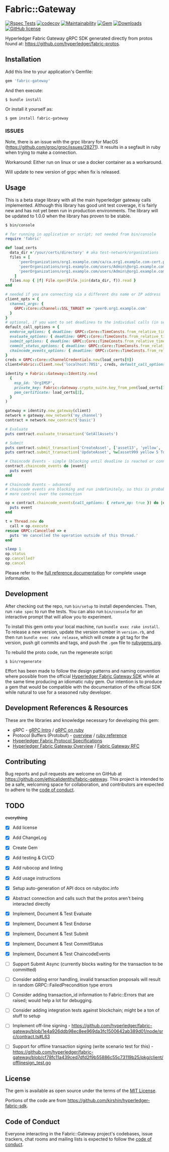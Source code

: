 # Fabric::Gateway

[![Rspec Tests](https://github.com/EthicalIdentity/fabric-gateway-ruby/actions/workflows/rspec.yml/badge.svg)](https://github.com/EthicalIdentity/fabric-gateway-ruby/actions/workflows/rspec.yml?query=branch%3Amaster) [![codecov](https://codecov.io/gh/EthicalIdentity/fabric-gateway-ruby/branch/master/graph/badge.svg?token=AXHQEN0R2R)](https://codecov.io/gh/EthicalIdentity/fabric-gateway-ruby) [![Maintainability](https://api.codeclimate.com/v1/badges/84bab9bb5911d3564df6/maintainability)](https://codeclimate.com/github/EthicalIdentity/fabric-gateway-ruby/maintainability) [![Gem](https://img.shields.io/gem/v/fabric-gateway)](https://rubygems.org/gems/fabric-gateway) [![Downloads](https://img.shields.io/gem/dt/fabric-gateway)](https://rubygems.org/gems/fabric-gateway)  [![GitHub license](https://img.shields.io/github/license/EthicalIdentity/fabric-gateway-ruby)](https://github.com/EthicalIdentity/fabric-gateway-ruby/blob/master/LICENSE.txt) 



Hyperledger Fabric Gateway gRPC SDK generated directly from protos found at: https://github.com/hyperledger/fabric-protos.

## Installation

Add this line to your application's Gemfile:

```ruby
gem 'fabric-gateway'
```

And then execute:

    $ bundle install

Or install it yourself as:

    $ gem install fabric-gateway

### ISSUES

Note, there is an issue with the grpc library for MacOS (https://github.com/grpc/grpc/issues/28271). It results in a segfault in ruby when trying to make a connection. 

Workaround: Either run on linux or use a docker container as a workaround.

Will update to new version of grpc when fix is released.

## Usage

This is a beta stage library with all the main hyperledger gateway calls implemented. Although this library has good unit test coverage, it is fairly new and has not yet been run in production environments. The library will be updated to 1.0.0 when the library has proven to be stable.

```ruby
$ bin/console

# for running in application or script; not needed from bin/console
require 'fabric' 

def load_certs
  data_dir ='/your/certs/directory' # aka test-network/organizations
  files = [
      'peerOrganizations/org1.example.com/ca/ca.org1.example.com-cert.pem',
      'peerOrganizations/org1.example.com/users/Admin\@org1.example.com/msp/keystore/9f7c67dd4dd6562d258593c0d5011a3bff9121e65e67ff7fd3212919ae400a88_sk',
      'peerOrganizations/org1.example.com/users/Admin\@org1.example.com/msp/signcerts/cert.pem'
    ]
  files.map { |f| File.open(File.join(data_dir, f)).read }
end

# needed if you are connecting via a different dns name or IP address
client_opts = {
  channel_args: {
    GRPC::Core::Channel::SSL_TARGET => 'peer0.org1.example.com'
  }
}
# optional, if you want to set deadlines to the individual calls (in seconds)
default_call_options = {
  endorse_options: { deadline: GRPC::Core::TimeConsts.from_relative_time(5) },
  evaluate_options: { deadline: GRPC::Core::TimeConsts.from_relative_time(5) },
  submit_options: { deadline: GRPC::Core::TimeConsts.from_relative_time(5) },
  commit_status_options: { deadline: GRPC::Core::TimeConsts.from_relative_time(5) },
  chaincode_events_options: { deadline: GRPC::Core::TimeConsts.from_relative_time(60) }
}
creds = GRPC::Core::ChannelCredentials.new(load_certs[0])
client=Fabric::Client.new('localhost:7051', creds, default_call_options: default_call_options, **client_opts)

identity = Fabric::Gateway::Identity.new(
  {
    msp_id: 'Org1MSP',
    private_key: Fabric::Gateway.crypto_suite.key_from_pem(load_certs[1]),
    pem_certificate: load_certs[2],
  }
)

gateway = identity.new_gateway(client)
network = gateway.new_network('my_channel')
contract = network.new_contract('basic')

# Evaluate
puts contract.evaluate_transaction('GetAllAssets')

# Submit
puts contract.submit_transaction('CreateAsset', ['asset13', 'yellow', '5', 'Tom', '1300'])
puts contract.submit_transaction('UpdateAsset', %w[asset999 yellow 5 Tom 5555])

# Chaincode Events - simple (blocking until deadline is reached or connection closed)
contract.chaincode_events do |event|
  puts event
end

# Chaincode Events - advanced
# chaincode events are blocking and run indefinitely, so this is probably the more typical use case to give 
# more control over the connection

op = contract.chaincode_events(call_options: { return_op: true }) do |event|
  puts event
end

t = Thread.new do
  call = op.execute
rescue GRPC::Cancelled => e
  puts 'We cancelled the operation outside of this thread.'
end

sleep 1 
op.status
op.cancelled?
op.cancel
```

Please refer to the [full reference documentation](https://rubydoc.info/github/EthicalIdentity/fabric-gateway-ruby) for complete usage information.

## Development

After checking out the repo, run `bin/setup` to install dependencies. Then, run `rake spec` to run the tests. You can also run `bin/console` for an interactive prompt that will allow you to experiment.

To install this gem onto your local machine, run `bundle exec rake install`. To release a new version, update the version number in `version.rb`, and then run `bundle exec rake release`, which will create a git tag for the version, push git commits and tags, and push the `.gem` file to [rubygems.org](https://rubygems.org).

To rebuild the proto code, run the regenerate script:

```
$ bin/regenerate
```

Effort has been made to follow the design patterns and naming convention where possible from the official [Hyperledger Fabric Gateway SDK](https://github.com/hyperledger/fabric-gateway) while at the same time producing an idiomatic ruby gem. Our intention is to produce a gem that would be compatible with the documentation of the official SDK while natural to use for a seasoned ruby developer.

## Development References & Resources

These are the libraries and knowledge necessary for developing this gem:

* gRPC - [gRPC Intro](https://grpc.io/docs/what-is-grpc/introduction/) / [gRPC on ruby](https://grpc.io/docs/languages/ruby/)
* Protocol Buffers (Protobuf) - [overview](https://developers.google.com/protocol-buffers/docs/proto3) / [ruby reference](https://developers.google.com/protocol-buffers/docs/reference/ruby-generated)
* [Hyperledger Fabric Protocol Specifications](https://openblockchain.readthedocs.io/en/latest/protocol-spec/) 
* [Hyperledger Fabric Gateway Overview](https://hyperledger-fabric.readthedocs.io/en/latest/gateway.html) / [Fabric Gateway RFC](https://hyperledger.github.io/fabric-rfcs/text/0000-fabric-gateway.html)
  
## Contributing

Bug reports and pull requests are welcome on GitHub at https://github.com/ethicalidentity/fabric-gateway. This project is intended to be a safe, welcoming space for collaboration, and contributors are expected to adhere to the [code of conduct](https://github.com/ethicalidentity/fabric-gateway/blob/master/CODE_OF_CONDUCT.md).

## TODO

~~everything~~

- [x] Add license
- [x] Add ChangeLog
- [x] Create Gem
- [x] Add testing & CI/CD
- [x] Add rubocop and linting
- [x] Add usage instructions
- [x] Setup auto-generation of API docs on rubydoc.info
- [x] Abstract connection and calls such that the protos aren't being interacted directly
- [x] Implement, Document & Test Evaluate
- [x] Implement, Document & Test Endorse
- [x] Implement, Document & Test Submit
- [x] Implement, Document & Test CommitStatus
- [x] Implement, Document & Test ChaincodeEvents
- [ ] Support Submit Async (currently blocks waiting for the transaction to be committed)
- [ ] Consider adding error handling, invalid transaction proposals will result in random GRPC::FailedPrecondition type errors
- [ ] Consider adding transaction_id information to Fabric::Errors that are raised; would help a lot for debugging.
- [ ] Consider adding integration tests against blockchain; might be a ton of stuff to setup
- [ ] Implement off-line signing - https://github.com/hyperledger/fabric-gateway/blob/1e4a926ddb98ec8ee969da3fc1500642ab389d01/node/src/contract.ts#L63 
- [ ] Support for offline transaction signing (write scenario test for this) - https://github.com/hyperledger/fabric-gateway/blob/cf78fc11a439ced7dfd2f9b55886c55c73119b25/pkg/client/offlinesign_test.go




## License

The gem is available as open source under the terms of the [MIT License](https://opensource.org/licenses/MIT).

Portions of the code are from https://github.com/kirshin/hyperledger-fabric-sdk.

## Code of Conduct

Everyone interacting in the Fabric::Gateway project's codebases, issue trackers, chat rooms and mailing lists is expected to follow the [code of conduct](https://github.com/ethicalidentity/fabric-gateway/blob/master/CODE_OF_CONDUCT.md).
